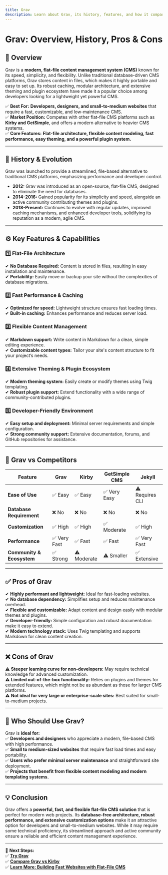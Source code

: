 ```yaml
---
title: Grav  
description: Learn about Grav, its history, features, and how it compares to other flat-file CMS platforms.
---
```


# **Grav: Overview, History, Pros & Cons**

## **📌 Overview**  
Grav is a **modern, flat-file content management system (CMS)** known for its speed, simplicity, and flexibility. Unlike traditional database-driven CMS platforms, Grav stores content in files, which makes it highly portable and easy to set up. Its robust caching, modular architecture, and extensive theming and plugin ecosystem have made it a popular choice among developers looking for a lightweight yet powerful CMS.

✅ **Best For:** **Developers, designers, and small-to-medium websites** that require a fast, customizable, and low-maintenance CMS.  
✅ **Market Position:** Competes with other flat-file CMS platforms such as **Kirby and GetSimple**, and offers a modern alternative to heavier CMS systems.  
✅ **Core Features:** **Flat-file architecture, flexible content modeling, fast performance, easy theming, and a powerful plugin system.**

---

## **📜 History & Evolution**  
Grav was launched to provide a streamlined, file-based alternative to traditional CMS platforms, emphasizing performance and developer control.

- **2012:** Grav was introduced as an open-source, flat-file CMS, designed to eliminate the need for databases.
- **2014-2016:** Gained popularity for its simplicity and speed, alongside an active community contributing themes and plugins.
- **2018-Present:** Continues to evolve with regular updates, improved caching mechanisms, and enhanced developer tools, solidifying its reputation as a modern, agile CMS.

---

## **⚙️ Key Features & Capabilities**

### **1️⃣ Flat-File Architecture**  
✔ **No Database Required:** Content is stored in files, resulting in easy installation and maintenance.  
✔ **Portability:** Easily move or backup your site without the complexities of database migrations.

### **2️⃣ Fast Performance & Caching**  
✔ **Optimized for speed:** Lightweight structure ensures fast loading times.  
✔ **Built-in caching:** Enhances performance and reduces server load.

### **3️⃣ Flexible Content Management**  
✔ **Markdown support:** Write content in Markdown for a clean, simple editing experience.  
✔ **Customizable content types:** Tailor your site's content structure to fit your project’s needs.

### **4️⃣ Extensive Theming & Plugin Ecosystem**  
✔ **Modern theming system:** Easily create or modify themes using Twig templating.  
✔ **Robust plugin support:** Extend functionality with a wide range of community-contributed plugins.

### **5️⃣ Developer-Friendly Environment**  
✔ **Easy setup and deployment:** Minimal server requirements and simple configuration.  
✔ **Strong community support:** Extensive documentation, forums, and GitHub repositories for assistance.

---

## **🔄 Grav vs Competitors**

| Feature                   | Grav           | Kirby          | GetSimple CMS  | Jekyll         |
|---------------------------|----------------|----------------|----------------|----------------|
| **Ease of Use**           | ✅ Easy        | ✅ Easy        | ✅ Very Easy   | ⚠ Requires CLI |
| **Database Requirement**  | ❌ No         | ❌ No         | ❌ No         | ❌ No          |
| **Customization**         | ✅ High       | ✅ High       | ✅ Moderate    | ✅ High        |
| **Performance**           | ✅ Very Fast  | ✅ Fast       | ✅ Fast        | ✅ Very Fast   |
| **Community & Ecosystem** | ✅ Strong     | ⚠ Moderate   | ⚠ Smaller     | ✅ Extensive   |

---

## **✅ Pros of Grav**  
✔ **Highly performant and lightweight:** Ideal for fast-loading websites.  
✔ **No database dependency:** Simplifies setup and reduces maintenance overhead.  
✔ **Flexible and customizable:** Adapt content and design easily with modular themes and plugins.  
✔ **Developer-friendly:** Simple configuration and robust documentation make it easy to extend.  
✔ **Modern technology stack:** Uses Twig templating and supports Markdown for clean content creation.

---

## **❌ Cons of Grav**  
⚠ **Steeper learning curve for non-developers:** May require technical knowledge for advanced customization.  
⚠ **Limited out-of-the-box functionality:** Relies on plugins and themes for extended features, which might not be as abundant as those for larger CMS platforms.  
⚠ **Not ideal for very large or enterprise-scale sites:** Best suited for small-to-medium projects.

---

## **🎯 Who Should Use Grav?**  
Grav is **ideal for:**  
✅ **Developers and designers** who appreciate a modern, file-based CMS with high performance.  
✅ **Small to medium-sized websites** that require fast load times and easy portability.  
✅ **Users who prefer minimal server maintenance** and straightforward site deployment.  
✅ **Projects that benefit from flexible content modeling and modern templating systems.**

---

## **💡 Conclusion**  
Grav offers a **powerful, fast, and flexible flat-file CMS solution** that is perfect for modern web projects. Its **database-free architecture, robust performance, and extensive customization options** make it an attractive option for developers and small-to-medium websites. While it may require some technical proficiency, its streamlined approach and active community ensure a reliable and efficient content management experience.

---

🚀 **Next Steps:**  
✅ **[Try Grav](https://getgrav.org/)**  
✅ **[Compare Grav vs Kirby](#)**  
✅ **[Learn More: Building Fast Websites with Flat-File CMS](#)**
